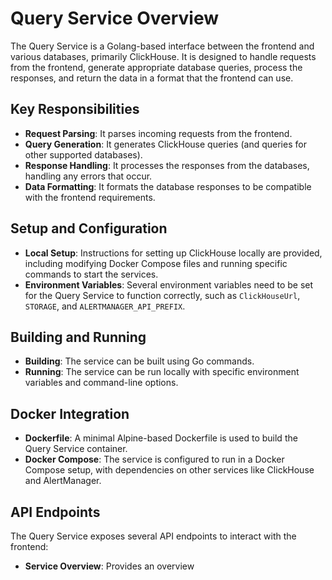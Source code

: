 # Query Service Overview

The Query Service is a Golang-based interface between the frontend and various databases, primarily ClickHouse. It is designed to handle requests from the frontend, generate appropriate database queries, process the responses, and return the data in a format that the frontend can use.

## Key Responsibilities
- **Request Parsing**: It parses incoming requests from the frontend.
- **Query Generation**: It generates ClickHouse queries (and queries for other supported databases).
- **Response Handling**: It processes the responses from the databases, handling any errors that occur.
- **Data Formatting**: It formats the database responses to be compatible with the frontend requirements.

## Setup and Configuration
- **Local Setup**: Instructions for setting up ClickHouse locally are provided, including modifying Docker Compose files and running specific commands to start the services.
- **Environment Variables**: Several environment variables need to be set for the Query Service to function correctly, such as `ClickHouseUrl`, `STORAGE`, and `ALERTMANAGER_API_PREFIX`.

## Building and Running
- **Building**: The service can be built using Go commands.
- **Running**: The service can be run locally with specific environment variables and command-line options.

## Docker Integration
- **Dockerfile**: A minimal Alpine-based Dockerfile is used to build the Query Service container.
- **Docker Compose**: The service is configured to run in a Docker Compose setup, with dependencies on other services like ClickHouse and AlertManager.

## API Endpoints
The Query Service exposes several API endpoints to interact with the frontend:
- **Service Overview**: Provides an overview

